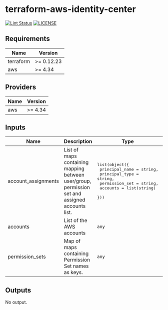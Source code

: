 # terraform-aws-identity-center

[![Lint Status](https://github.com/DNXLabs/terraform-aws-identity-center/workflows/Lint/badge.svg)](https://github.com/DNXLabs/terraform-aws-identity-center/actions)
[![LICENSE](https://img.shields.io/github/license/DNXLabs/terraform-aws-identity-center)](https://github.com/DNXLabs/terraform-aws-identity-center/blob/master/LICENSE)

<!--- BEGIN_TF_DOCS --->

## Requirements

| Name | Version |
|------|---------|
| terraform | >= 0.12.23 |
| aws | >= 4.34 |

## Providers

| Name | Version |
|------|---------|
| aws | >= 4.34 |

## Inputs

| Name | Description | Type | Default | Required |
|------|-------------|------|---------|:--------:|
| account\_assignments | List of maps containing mapping between user/group, permission set and assigned accounts list. | <pre>list(object({<br>    principal_name = string,<br>    principal_type = string,<br>    permission_set = string,<br>    accounts       = list(string)<br>  }))</pre> | n/a | yes |
| accounts | List of the AWS accounts | `any` | n/a | yes |
| permission\_sets | Map of maps containing Permission Set names as keys. | `any` | n/a | yes |

## Outputs

No output.

<!--- END_TF_DOCS --->
